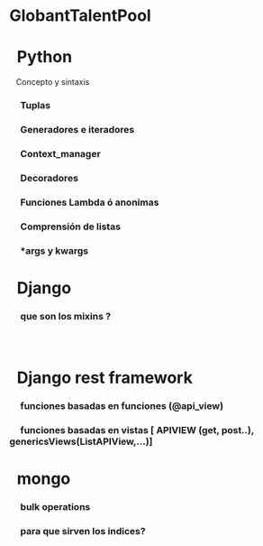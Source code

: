 # GlobantTalentPool

# &nbsp; Python
&nbsp;&nbsp; Concepto y sintaxis
  ### &nbsp;&nbsp;&nbsp;&nbsp; Tuplas
  ### &nbsp;&nbsp;&nbsp;&nbsp; Generadores e iteradores
  ### &nbsp;&nbsp;&nbsp;&nbsp; Context_manager
  ### &nbsp;&nbsp;&nbsp;&nbsp; Decoradores
  ### &nbsp;&nbsp;&nbsp;&nbsp; Funciones Lambda ó anonimas
  ### &nbsp;&nbsp;&nbsp;&nbsp; Comprensión de listas
  ### &nbsp;&nbsp;&nbsp;&nbsp; *args y kwargs

# &nbsp; Django
  ### &nbsp;&nbsp;&nbsp;&nbsp; que son los mixins ?
  ### &nbsp;&nbsp;&nbsp;&nbsp; 
# &nbsp; Django rest framework
  ### &nbsp;&nbsp;&nbsp;&nbsp; funciones basadas en funciones (@api_view)
  ### &nbsp;&nbsp;&nbsp;&nbsp; funciones basadas en vistas [ APIVIEW (get, post..), genericsViews(ListAPIView,...)]
   
# &nbsp; mongo
  ### &nbsp;&nbsp;&nbsp;&nbsp; bulk operations
  ### &nbsp;&nbsp;&nbsp;&nbsp; para que sirven los indices?
  
  
